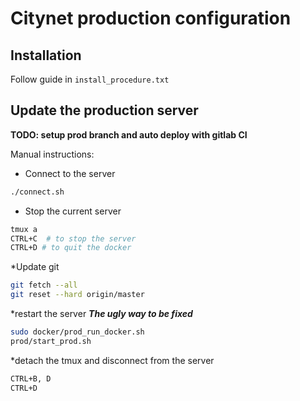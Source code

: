 Citynet production configuration
==

Installation
--
Follow guide in
` install_procedure.txt `


Update the production server
--

**TODO: setup prod branch and auto deploy with gitlab CI**

Manual instructions:
* Connect to the server
```bash
./connect.sh
```
* Stop the current server
```bash
tmux a
CTRL+C  # to stop the server
CTRL+D # to quit the docker
```
*Update git
```bash
git fetch --all
git reset --hard origin/master
```
*restart the server ***The ugly way to be fixed***
```bash
sudo docker/prod_run_docker.sh
prod/start_prod.sh
```
*detach the tmux and disconnect from the server
```bash
CTRL+B, D
CTRL+D
```
